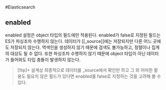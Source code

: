 #Elasticsearch 

## enabled
enabled 설정은 object 타입의 필드에만 적용된다. enabled가 false로 지정된 필드는 ES가 파싱조차 수행하지 않는다. 데이터가 [[_source]]에는 저장되지만 다른 어느 곳에도 저장되지 않는다. 역색인을 생성하지 않기 때문에 검색도 불가능하고, 정렬이나 집계의 대상도 될 수 없다. 또한 파싱조차 수행하지 않기 때문에 object 타입이 아닌 데이터가 들어와도 타입 충돌이 발생하지 않는다.

> [!tip]+ 
> 설계상 최종적으로 데이터를 \_source에서 확인만 하고 그 외 어떠한 활용도 필요치 않은 필드가 있다면 enabled를 false로 지정하는 것을 고려해 볼 수 있다.
